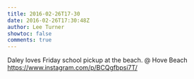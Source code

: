 ```yaml
---
title: 2016-02-26T17-30
date: 2016-02-26T17:30:48Z
author: Lee Turner
showtoc: false
comments: true
---
```


Daley loves Friday school pickup at the beach. @ Hove Beach https://www.instagram.com/p/BCQgfbpsi7T/

